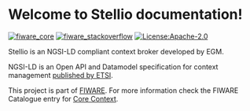 Welcome to Stellio documentation!
=================================

[![fiware_core](https://nexus.lab.fiware.org/repository/raw/public/badges/chapters/core.svg)](https://www.fiware.org/developers/catalogue/)
[![fiware_stackoverflow](https://nexus.lab.fiware.org/repository/raw/public/badges/stackoverflow/fiware.svg)](https://stackoverflow.com/questions/tagged/fiware/)
[![License:Apache-2.0](https://img.shields.io/badge/license-APL%202.0-blue.svg)](https://spdx.org/licenses/Apache-2.0.html)

Stellio is an NGSI-LD compliant context broker developed by EGM.

NGSI-LD is an Open API and Datamodel specification for context
management [published by ETSI](https://www.etsi.org/deliver/etsi_gs/CIM/001_099/009/01.06.01_60/gs_CIM009v010601p.pdf).

This project is part of [FIWARE](https://www.fiware.org/). For more information check the FIWARE Catalogue entry for 
[Core Context](https://github.com/Fiware/catalogue/tree/master/core).
